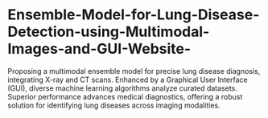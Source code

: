 # Ensemble-Model-for-Lung-Disease-Detection-using-Multimodal-Images-and-GUI-Website-
Proposing a multimodal ensemble model for precise lung disease diagnosis, integrating X-ray and CT scans. Enhanced by a Graphical User Interface (GUI), diverse machine learning algorithms analyze curated datasets. Superior performance advances medical diagnostics, offering a robust solution for identifying lung diseases across imaging modalities.
